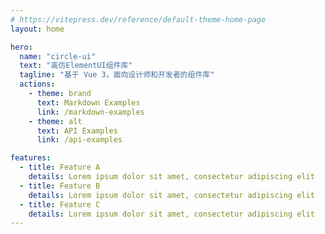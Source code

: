```yaml
---
# https://vitepress.dev/reference/default-theme-home-page
layout: home

hero:
  name: "circle-ui"
  text: "高仿ElementUI组件库"
  tagline: "基于 Vue 3，面向设计师和开发者的组件库"
  actions:
    - theme: brand
      text: Markdown Examples
      link: /markdown-examples
    - theme: alt
      text: API Examples
      link: /api-examples

features:
  - title: Feature A
    details: Lorem ipsum dolor sit amet, consectetur adipiscing elit
  - title: Feature B
    details: Lorem ipsum dolor sit amet, consectetur adipiscing elit
  - title: Feature C
    details: Lorem ipsum dolor sit amet, consectetur adipiscing elit
---
```


